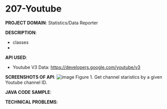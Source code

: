 # 207-Youtube


**PROJECT DOMAIN**: Statistics/Data Reporter

**DESCRIPTION**:
- classes
- 

**API USED**:
- Youtube V3 Data: https://developers.google.com/youtube/v3

**SCREENSHOTS OF API**:
![image](https://github.com/caratooo/207-Youtube/assets/107289876/da0e34c7-2f15-4e7e-a945-0180750a32a7)
Figure 1. Get channel staristics by a given Youtube channel ID.

**JAVA CODE SAMPLE**:

**TECHNICAL PROBLEMS**:
